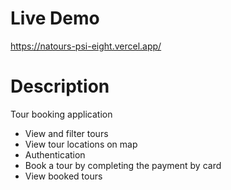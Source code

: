 # Live Demo

https://natours-psi-eight.vercel.app/

# Description

Tour booking application

- View and filter tours
- View tour locations on map
- Authentication
- Book a tour by completing the payment by card
- View booked tours
